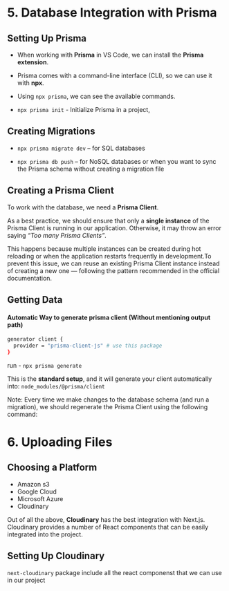 # 5. Database Integration with Prisma

## Setting Up Prisma

- When working with **Prisma** in VS Code, we can install the **Prisma extension**.

- Prisma comes with a command-line interface (CLI), so we can use it with **npx**.

- Using `npx prisma`, we can see the available commands.

- `npx prisma init` - Initialize Prisma in a project,

## Creating Migrations

- `npx prisma migrate dev` – for SQL databases

- `npx prisma db push` – for NoSQL databases or when you want to sync the Prisma schema without creating a migration file

## Creating a Prisma Client

To work with the database, we need a **Prisma Client**.

As a best practice, we should ensure that only a **single instance** of the Prisma Client is running in our application. Otherwise, it may throw an error saying _“Too many Prisma Clients”_.

This happens because multiple instances can be created during hot reloading or when the application restarts frequently in development.To prevent this issue, we can reuse an existing Prisma Client instance instead of creating a new one — following the pattern recommended in the official documentation.

## Getting Data

#### Automatic Way to generate prisma client (Without mentioning output path)

```bash
generator client {
  provider = "prisma-client-js" # use this package
}
```

run - `npx prisma generate`

This is the **standard setup**, and it will generate your client automatically into: `node_modules/@prisma/client`

Note: Every time we make changes to the database schema (and run a migration), we should regenerate the Prisma Client using the following command:

# 6. Uploading Files

## Choosing a Platform

- Amazon s3
- Google Cloud
- Microsoft Azure
- Cloudinary

Out of all the above, **Cloudinary** has the best integration with Next.js. Cloudinary provides a number of React components that can be easily integrated into the project.

## Setting Up Cloudinary

`next-cloudinary` package include all the react componenst that we can use in our project
